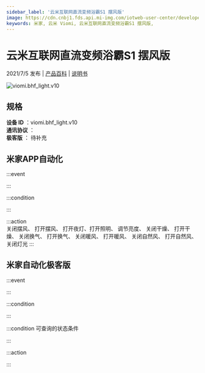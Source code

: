```yaml
---
sidebar_label: '云米互联网直流变频浴霸S1 摆风版'
image: https://cdn.cnbj1.fds.api.mi-img.com/iotweb-user-center/developer_1679047842420fP38u7LV.png?GalaxyAccessKeyId=AKVGLQWBOVIRQ3XLEW&Expires=9223372036854775807&Signature=GFB8pnsPWI+OZg3I19mBd67Q5yk=
keywords: 米家, 云米 Viomi, 云米互联网直流变频浴霸S1 摆风版, 
---
```

# 云米互联网直流变频浴霸S1 摆风版

2021/7/5 发布 | [产品百科](https://home.mi.com/webapp/content/baike/product/index.html?model=viomi.bhf_light.v10/) | [说明书](https://home.mi.com/views/introduction.html?model=viomi.bhf_light.v10&region=cn)

![viomi.bhf_light.v10](https://cdn.cnbj1.fds.api.mi-img.com/iotweb-user-center/developer_1679047842420fP38u7LV.png?GalaxyAccessKeyId=AKVGLQWBOVIRQ3XLEW&Expires=9223372036854775807&Signature=GFB8pnsPWI+OZg3I19mBd67Q5yk=)

## 规格  
> 
**设备 ID** ：viomi.bhf_light.v10  
**通讯协议** ：  
**极客版**  ： 待补充 


## 米家APP自动化  

:::event  

:::

:::condition  

:::

:::action   
关闭摆风、 打开摆风、 打开夜灯、打开照明、 调节亮度、 关闭干燥、 打开干燥、 关闭换气、 打开换气、 关闭暖风、 打开暖风、 关闭自然风、 打开自然风、 关闭灯光
:::

## 米家自动化极客版  

:::event  

:::

:::condition  

:::

:::condition 可查询的状态条件  

:::

:::action  

:::

        

